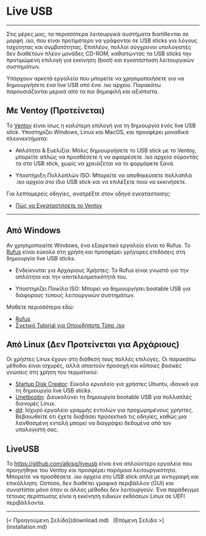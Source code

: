 # Live USB
<hr/>

Στις μέρες μας, τα περισσότερα λειτουργικά συστήματα διατίθενται σε μορφή .iso, που είναι προτιμότερο να γράφονται σε USB sticks για λόγους ταχύτητας και συμβατότητας. Επιπλέον, πολλοί σύγχρονοι υπολογιστές δεν διαθέτουν πλέον μονάδες CD-ROM, καθιστώντας τα USB sticks την προτιμώμενη επιλογή για εκκίνηση (boot) και εγκατάσταση λειτουργικών συστημάτων.

Υπάρχουν αρκετά εργαλεία που μπορείτε να χρησιμοποιήσετε για να δημιουργήσετε ένα live USB από ένα .iso αρχείο. Παρακάτω παρουσιάζονται μερικά από τα πιο δημοφιλή και αξιόπιστα.

## Με Ventoy (Προτείνεται)

Το [Ventoy](https://ventoy.net) είναι ίσως η καλύτερη επιλογή για τη δημιουργία ενός live USB stick. Υποστηρίζει Windows, Linux και MacOS, και προσφέρει μοναδικά πλεονεκτήματα:

- Απλότητα & Ευελιξία: Μόλις δημιουργήσετε το USB stick με το Ventoy, μπορείτε απλώς να προσθέσετε ή να αφαιρέσετε .iso αρχεία σύροντάς τα στο USB stick, χωρίς να χρειάζεται να το φορμάρετε ξανά.

- Υποστήριξη Πολλαπλών ISO: Μπορείτε να αποθηκεύσετε πολλαπλά .iso αρχεία στο ίδιο USB stick και να επιλέξετε ποιο να εκκινήσετε.

Για λεπτομερείς οδηγίες, ανατρέξτε στον οδηγό εγκατάστασης:
- [Πώς να Εγκαταστήσετε το Ventoy](https://www.pcsteps.gr/99966-multiboot-usb-%CE%BC%CE%B5-%CE%BB%CE%B5%CE%B9%CF%84%CE%BF%CF%85%CF%81%CE%B3%CE%B9%CE%BA%CE%AC-%CF%83%CF%85%CF%83%CF%84%CE%AE%CE%BC%CE%B1%CF%84%CE%B1/)

<hr/>

## Από Windows

Αν χρησιμοποιείτε Windows, ένα εξαιρετικό εργαλείο είναι το Rufus. Το [Rufus](https://rufus.ie/) είναι εύκολο στη χρήση και προσφέρει γρήγορες επιδόσεις στη δημιουργία live USB sticks.

- Ενδείκνυται για Αρχάριους Χρήστες: Το Rufus είναι γνωστό για την απλότητα και την αποτελεσματικότητά του.

- Υποστηρίζει Ποικίλα ISO: Μπορεί να δημιουργήσει bootable USB για διάφορους τύπους λειτουργικών συστημάτων.

Μάθετε περισσότερα εδώ:
- [Rufus](https://rufus.ie/)
- [Σχετικό Tutorial για Οποιοδήποτε Τύπο .iso](https://www.pcsteps.gr/14678-%CE%B4%CE%B7%CE%BC%CE%B9%CE%BF%CF%85%CF%81%CE%B3%CE%AF%CE%B1-boot-usb/)



## Από Linux (Δεν Προτείνεται για Αρχάριους)

Οι χρήστες Linux έχουν στη διάθεσή τους πολλές επιλογές. Οι παρακάτω μέθοδοι είναι ισχυρές, αλλά απαιτούν προσοχή και κάποιες βασικές γνώσεις στη χρήση του τερματικού:

- [Startup Disk Creator](https://ubuntu.com/tutorials/tutorial-create-a-usb-stick-on-ubuntu): Εύκολο εργαλείο για χρήστες Ubuntu, ιδανικό για τη δημιουργία live USB sticks.
- [Unetbootin](https://fossbytes.com/create-bootable-usb-media-from-iso-ubuntu/): Διευκολύνει τη δημιουργία bootable USB για πολλαπλές διανομές Linux.
- [dd](https://fossbytes.com/create-bootable-usb-media-from-iso-ubuntu/): Ισχυρό εργαλείο γραμμής εντολών για προχωρημένους χρήστες. Βεβαιωθείτε ότι έχετε διαβάσει προσεκτικά τις οδηγίες, καθώς μια λανθασμένη εντολή μπορεί να διαγράψει δεδομένα από τον υπολογιστή σας.

## LiveUSB

Το <https://github.com/alkisg/liveusb> είναι ένα απλούστερο εργαλείο που προηγήθηκε του Ventoy και προσφέρει παρόμοια λειτουργικότητα. Μπορείτε να προσθέσετε .iso αρχεία στο USB stick απλά με αντιγραφή και επικόλληση. Ωστόσο, δεν διαθέτει γραφικό περιβάλλον (GUI) και συνιστάται μόνο όταν οι άλλες μέθοδοι δεν λειτουργούν. Ένα παράδειγμα τέτοιας περίπτωσης είναι η εκκίνηση ειδικών εκδόσεων Linux σε UEFI περιβάλλοντα.

<hr/>
[< Προηγούμενη Σελίδα](download.md) &nbsp; [Επόμενη Σελίδα >](installation.md)